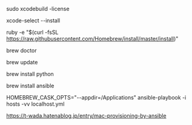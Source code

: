 sudo xcodebuild -license

xcode-select --install

ruby -e "$(curl -fsSL https://raw.githubusercontent.com/Homebrew/install/master/install)"

brew doctor

brew update

brew install python

brew install ansible

HOMEBREW_CASK_OPTS="--appdir=/Applications" ansible-playbook -i hosts -vv localhost.yml

https://t-wada.hatenablog.jp/entry/mac-provisioning-by-ansible
